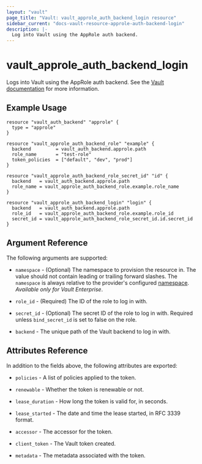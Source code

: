 ```yaml
---
layout: "vault"
page_title: "Vault: vault_approle_auth_backend_login resource"
sidebar_current: "docs-vault-resource-approle-auth-backend-login"
description: |-
  Log into Vault using the AppRole auth backend.
---
```


# vault\_approle\_auth\_backend\_login

Logs into Vault using the AppRole auth backend. See the [Vault
documentation](https://www.vaultproject.io/docs/auth/approle) for more
information.

## Example Usage

```hcl
resource "vault_auth_backend" "approle" {
  type = "approle"
}

resource "vault_approle_auth_backend_role" "example" {
  backend         = vault_auth_backend.approle.path
  role_name       = "test-role"
  token_policies  = ["default", "dev", "prod"]
}

resource "vault_approle_auth_backend_role_secret_id" "id" {
  backend   = vault_auth_backend.approle.path
  role_name = vault_approle_auth_backend_role.example.role_name
}

resource "vault_approle_auth_backend_login" "login" {
  backend   = vault_auth_backend.approle.path
  role_id   = vault_approle_auth_backend_role.example.role_id
  secret_id = vault_approle_auth_backend_role_secret_id.id.secret_id
}
```

## Argument Reference

The following arguments are supported:

* `namespace` - (Optional) The namespace to provision the resource in.
  The value should not contain leading or trailing forward slashes.
  The `namespace` is always relative to the provider's configured [namespace](/docs/providers/vault/index.html#namespace).
   *Available only for Vault Enterprise*.

* `role_id` - (Required) The ID of the role to log in with.

* `secret_id` - (Optional) The secret ID of the role to log in with. Required
  unless `bind_secret_id` is set to false on the role.

* `backend` - The unique path of the Vault backend to log in with.

## Attributes Reference

In addition to the fields above, the following attributes are exported:

* `policies` - A list of policies applied to the token.

* `renewable` - Whether the token is renewable or not.

* `lease_duration` - How long the token is valid for, in seconds.

* `lease_started` - The date and time the lease started, in RFC 3339 format.

* `accessor` - The accessor for the token.

* `client_token` - The Vault token created.

* `metadata` - The metadata associated with the token.
